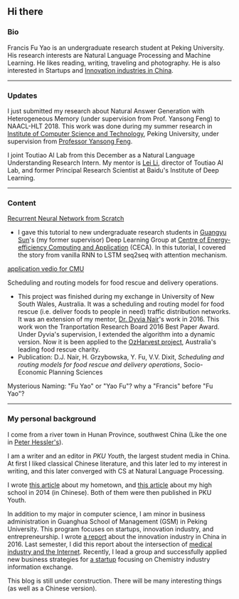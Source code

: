 ## Hi there

### Bio

Francis Fu Yao is an undergraduate research student at Peking University. His research interests are Natural Language Processing and Machine Learning. He likes reading, writing, traveling and photography. He is also interested in Startups and [Innovation industries in China](https://francix.github.io/images/the%20chinese%20innovation%20industry.pdf). 

-----

### Updates

I just submitted my research about Natural Answer Generation with Heterogeneous Memory (under supervision from Prof. Yansong Feng) to NAACL-HLT 2018. This work was done during my summer research in [Institute of Computer Science and Technology](http://www.icst.pku.edu.cn/), Peking University, under supervision from [Professor Yansong Feng](https://sites.google.com/site/ysfeng/home).

I joint Toutiao AI Lab from this December as a Natural Language Understanding Research Intern. My mentor is [Lei Li](http://www.cs.cmu.edu/~./leili/), director of Toutiao AI Lab, and former Principal Research Scientist at Baidu's Institute of Deep Learning. 

-----
### Content

[Recurrent Neural Network from Scratch](https://francix.github.io/images/RNNfromScratch_fuyao.pdf) 

* I gave this tutorial to new undergraduate research students in [Guangyu Sun](http://ceca.pku.edu.cn/en/team.php?action=show&member_id=15)'s (my former supervisor) Deep Learning Group at [Centre of Energy-efficiency Computing and Application](http://ceca.pku.edu.cn/en/) (CECA). In this tutorial, I covered the story from vanilla RNN to LSTM seq2seq with attention mechanism.

[application vedio for CMU](https://francix.github.io/CMU_vedio)

Scheduling and routing models for food rescue and delivery operations.

* This project was finished during my exchange in University of New South Wales, Australia. It was a scheduling and routing model for food rescue (i.e. deliver foods to people in need) traffic distribution networks. It was an extension of my mentor, [Dr. Dyvia Nair](http://www.rciti.unsw.edu.au/staff/divya-nair)'s work in 2016. This work won the Tranportation Research Board 2016 Best Paper Award. Under Dyvia's supervision, I extended the algorithm into a dynamic version. Now it is been applied to the [OzHarvest project](http://www.ozharvest.org/), Australia's leading food rescue charity. 
* Publication: D.J. Nair, H. Grzybowska, Y. Fu, V.V. Dixit, _Scheduling and routing models for food rescue and delivery operations_, Socio-Economic Planning Sciences

Mysterious Naming: "Fu Yao" or "Yao Fu"? why a "Francis" before "Fu Yao"? 

-----

### My personal background

I come from a river town in Hunan Province, southwest China (Like the one in [Peter Hessler's](http://www.goodreads.com/book/show/94053.River_Town)). 

I am a writer and an editor in _PKU Youth_, the largest student media in China. At first I liked classical Chinese literature, and this later led to my interest in writing, and this later converged with CS at Natural Language Processing. 

I wrote [this article](https://mp.weixin.qq.com/s?__biz=MzA3NzAzMDEyNg==&mid=207701708&idx=1&sn=af6c76946c417c67ea0a9ec4ed609d6a&mpshare=1&scene=1&srcid=YTwnivIRJqtg1DPiWP6P&key=881e642d936f5123f1432c5de5c5145a775b510776e49537be0aa1d0f9f76e8bbb23f9c219c34fe26a6e8895f21200a8d99784a729d201c5697972d8ca661f0b5460377ce517f4a06a49b04c5207130b&ascene=0&uin=MjgzMjI2NjM4NA%3D%3D&devicetype=iMac+MacBookPro12%2C1+OSX+OSX+10.12.2+build(16C67)&version=12020010&nettype=WIFI&fontScale=100&pass_ticket=bMBmDNNw3zN8TAJ1yHz%2BlOI6hp9o5REtvH5ebc0cGecpTeOr%2B%2FO4BL1eeO6E5B9R) about my hometown, and [this article](https://mp.weixin.qq.com/s?__biz=MzA3NzAzMDEyNg==&mid=400112806&idx=1&sn=dba54d1e2d155b907a509930876df54f&mpshare=1&scene=1&srcid=1025rTqEKRU5aEBp5DplADjl&key=0054166caf6e68314f6c001271b87424fc9ad91983859a3c7c3c156708b79fa754e8fbe38314284289d6cf1d4e4e51cc4c180764474fc8a406d56d63e7eb3a2d286a7abd57d645fcb92edfa452075d7e&ascene=0&uin=MjgzMjI2NjM4NA%3D%3D&devicetype=iMac+MacBookPro12%2C1+OSX+OSX+10.12.2+build(16C67)&version=12020610&nettype=WIFI&fontScale=100&pass_ticket=0mNA7TJZaFXmisouHj5Pyc6k5krPTRZlKwGfbDHtMMjACYvoA2Ete3ngwNtTfWv3) about my high school in 2014 (in Chinese). Both of them were then published in PKU Youth.

In addition to my major in computer science, I am minor in business administration in Guanghua School of Management (GSM) in Peking University. This program focuses on startups, innovation industry, and entrepreneurship. I wrote [a report](https://francix.github.io/images/the%20chinese%20innovation%20industry.pdf) about the innovation industry in China in 2016. Last semester, I did this report about the intersection of [medical industry and the Internet](https://francix.github.io/images/OnePic.pdf). Recently, I lead a group and successfully applied new business strategies for [a startup](https://www.hg707.com) focusing on Chemistry industry information exchange.

This blog is still under construction. There will be many interesting things (as well as a Chinese version).



